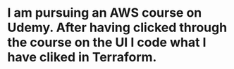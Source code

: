 # I am pursuing an AWS course on Udemy. After having clicked through the course on the UI I code what I have cliked in Terraform.

